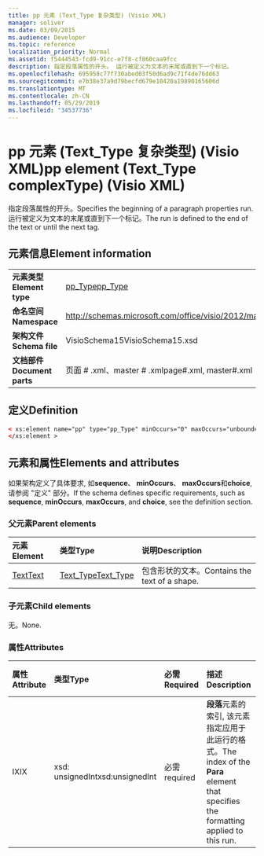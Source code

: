 ```yaml
---
title: pp 元素 (Text_Type 复杂类型) (Visio XML)
manager: soliver
ms.date: 03/09/2015
ms.audience: Developer
ms.topic: reference
localization_priority: Normal
ms.assetid: f5444543-fcd9-91cc-e7f8-cf860caa9fcc
description: 指定段落属性的开头。 运行被定义为文本的末尾或直到下一个标记。
ms.openlocfilehash: 695958c77f730abed03f50d6ad9c71f4de76dd63
ms.sourcegitcommit: e7b38e37a9d79becfd679e10420a19890165606d
ms.translationtype: MT
ms.contentlocale: zh-CN
ms.lasthandoff: 05/29/2019
ms.locfileid: "34537736"
---
```

# <a name="pp-element-texttype-complextype-visio-xml"></a><span data-ttu-id="bfbe3-104">pp 元素 (Text_Type 复杂类型) (Visio XML)</span><span class="sxs-lookup"><span data-stu-id="bfbe3-104">pp element (Text_Type complexType) (Visio XML)</span></span>

<span data-ttu-id="bfbe3-105">指定段落属性的开头。</span><span class="sxs-lookup"><span data-stu-id="bfbe3-105">Specifies the beginning of a paragraph properties run.</span></span> <span data-ttu-id="bfbe3-106">运行被定义为文本的末尾或直到下一个标记。</span><span class="sxs-lookup"><span data-stu-id="bfbe3-106">The run is defined to the end of the text or until the next tag.</span></span>
  
## <a name="element-information"></a><span data-ttu-id="bfbe3-107">元素信息</span><span class="sxs-lookup"><span data-stu-id="bfbe3-107">Element information</span></span>

|||
|:-----|:-----|
|<span data-ttu-id="bfbe3-108">**元素类型**</span><span class="sxs-lookup"><span data-stu-id="bfbe3-108">**Element type**</span></span> <br/> |[<span data-ttu-id="bfbe3-109">pp_Type</span><span class="sxs-lookup"><span data-stu-id="bfbe3-109">pp_Type</span></span>](pp_type-complextypevisio-xml.md) <br/> |
|<span data-ttu-id="bfbe3-110">**命名空间**</span><span class="sxs-lookup"><span data-stu-id="bfbe3-110">**Namespace**</span></span> <br/> |http://schemas.microsoft.com/office/visio/2012/main  <br/> |
|<span data-ttu-id="bfbe3-111">**架构文件**</span><span class="sxs-lookup"><span data-stu-id="bfbe3-111">**Schema file**</span></span> <br/> |<span data-ttu-id="bfbe3-112">VisioSchema15</span><span class="sxs-lookup"><span data-stu-id="bfbe3-112">VisioSchema15.xsd</span></span>  <br/> |
|<span data-ttu-id="bfbe3-113">**文档部件**</span><span class="sxs-lookup"><span data-stu-id="bfbe3-113">**Document parts**</span></span> <br/> |<span data-ttu-id="bfbe3-114">页面 # .xml、master # .xml</span><span class="sxs-lookup"><span data-stu-id="bfbe3-114">page#.xml, master#.xml</span></span>  <br/> |
   
## <a name="definition"></a><span data-ttu-id="bfbe3-115">定义</span><span class="sxs-lookup"><span data-stu-id="bfbe3-115">Definition</span></span>

```XML
< xs:element name="pp" type="pp_Type" minOccurs="0" maxOccurs="unbounded" >
</xs:element >
```

## <a name="elements-and-attributes"></a><span data-ttu-id="bfbe3-116">元素和属性</span><span class="sxs-lookup"><span data-stu-id="bfbe3-116">Elements and attributes</span></span>

<span data-ttu-id="bfbe3-117">如果架构定义了具体要求, 如**sequence**、 **minOccurs**、 **maxOccurs**和**choice**, 请参阅 "定义" 部分。</span><span class="sxs-lookup"><span data-stu-id="bfbe3-117">If the schema defines specific requirements, such as **sequence**, **minOccurs**, **maxOccurs**, and **choice**, see the definition section.</span></span> 
  
### <a name="parent-elements"></a><span data-ttu-id="bfbe3-118">父元素</span><span class="sxs-lookup"><span data-stu-id="bfbe3-118">Parent elements</span></span>

|<span data-ttu-id="bfbe3-119">**元素**</span><span class="sxs-lookup"><span data-stu-id="bfbe3-119">**Element**</span></span>|<span data-ttu-id="bfbe3-120">**类型**</span><span class="sxs-lookup"><span data-stu-id="bfbe3-120">**Type**</span></span>|<span data-ttu-id="bfbe3-121">**说明**</span><span class="sxs-lookup"><span data-stu-id="bfbe3-121">**Description**</span></span>|
|:-----|:-----|:-----|
|[<span data-ttu-id="bfbe3-122">Text</span><span class="sxs-lookup"><span data-stu-id="bfbe3-122">Text</span></span>](text-element-shapesheet_type-complextypevisio-xml.md) <br/> |[<span data-ttu-id="bfbe3-123">Text_Type</span><span class="sxs-lookup"><span data-stu-id="bfbe3-123">Text_Type</span></span>](text_type-complextypevisio-xml.md) <br/> |<span data-ttu-id="bfbe3-124">包含形状的文本。</span><span class="sxs-lookup"><span data-stu-id="bfbe3-124">Contains the text of a shape.</span></span>  <br/> |
   
### <a name="child-elements"></a><span data-ttu-id="bfbe3-125">子元素</span><span class="sxs-lookup"><span data-stu-id="bfbe3-125">Child elements</span></span>

<span data-ttu-id="bfbe3-126">无。</span><span class="sxs-lookup"><span data-stu-id="bfbe3-126">None.</span></span>
  
### <a name="attributes"></a><span data-ttu-id="bfbe3-127">属性</span><span class="sxs-lookup"><span data-stu-id="bfbe3-127">Attributes</span></span>

|<span data-ttu-id="bfbe3-128">**属性**</span><span class="sxs-lookup"><span data-stu-id="bfbe3-128">**Attribute**</span></span>|<span data-ttu-id="bfbe3-129">**类型**</span><span class="sxs-lookup"><span data-stu-id="bfbe3-129">**Type**</span></span>|<span data-ttu-id="bfbe3-130">**必需**</span><span class="sxs-lookup"><span data-stu-id="bfbe3-130">**Required**</span></span>|<span data-ttu-id="bfbe3-131">**描述**</span><span class="sxs-lookup"><span data-stu-id="bfbe3-131">**Description**</span></span>|<span data-ttu-id="bfbe3-132">**可能的值**</span><span class="sxs-lookup"><span data-stu-id="bfbe3-132">**Possible values**</span></span>|
|:-----|:-----|:-----|:-----|:-----|
|<span data-ttu-id="bfbe3-133">IX</span><span class="sxs-lookup"><span data-stu-id="bfbe3-133">IX</span></span>  <br/> |<span data-ttu-id="bfbe3-134">xsd: unsignedInt</span><span class="sxs-lookup"><span data-stu-id="bfbe3-134">xsd:unsignedInt</span></span>  <br/> |<span data-ttu-id="bfbe3-135">必需</span><span class="sxs-lookup"><span data-stu-id="bfbe3-135">required</span></span>  <br/> |<span data-ttu-id="bfbe3-136">**段落**元素的索引, 该元素指定应用于此运行的格式。</span><span class="sxs-lookup"><span data-stu-id="bfbe3-136">The index of the **Para** element that specifies the formatting applied to this run.</span></span>  <br/> |<span data-ttu-id="bfbe3-137">Xsd: unsignedInt 类型的值。</span><span class="sxs-lookup"><span data-stu-id="bfbe3-137">Values of the xsd:unsignedInt type.</span></span>  <br/> |
   

